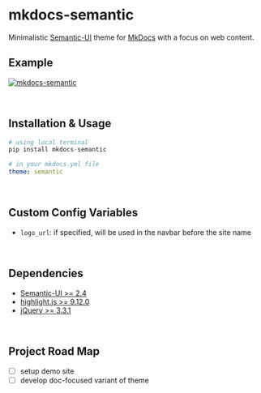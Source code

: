# mkdocs-semantic

Minimalistic [Semantic-UI](https://semantic-ui.com/) theme for [MkDocs](https://www.mkdocs.org/) with a focus on web content.


## Example

[![mkdocs-semantic](img/mkdocs-semantic.png)](img/mkdocs-semantic.png)

<br/>

## Installation & Usage

```python
# using local terminal
pip install mkdocs-semantic
```

```yml
# in your mkdocs.yml file
theme: semantic
```
<br/>

## Custom Config Variables

- `logo_url`: if specified, will be used in the navbar before the site name

<br/>

## Dependencies

- [Semantic-UI >= 2.4](https://semantic-ui.com/)
- [highlight.js >= 9.12.0](https://highlightjs.org/)
- [jQuery >= 3.3.1](https://jquery.com/)

<br/>

## Project Road Map

- [ ] setup demo site 
- [ ] develop doc-focused variant of theme